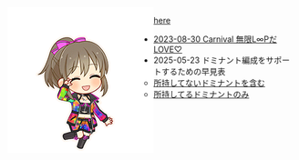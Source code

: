 <img src="imgs/yukko01.png" align="left">

[here](https://github.com/pekohitsuji/matsuri/blob/master/README.md)

- [2023-08-30 Carnival 無限L∞PだLOVE♡](2023-08-30-carnival-ss.md)
- 2025-05-23 ドミナント編成をサポートするための早見表
  - [所持してないドミナントを含む](domi-all-matsuri.md)
  - [所持してるドミナントのみ](domi-matsuri.md)
